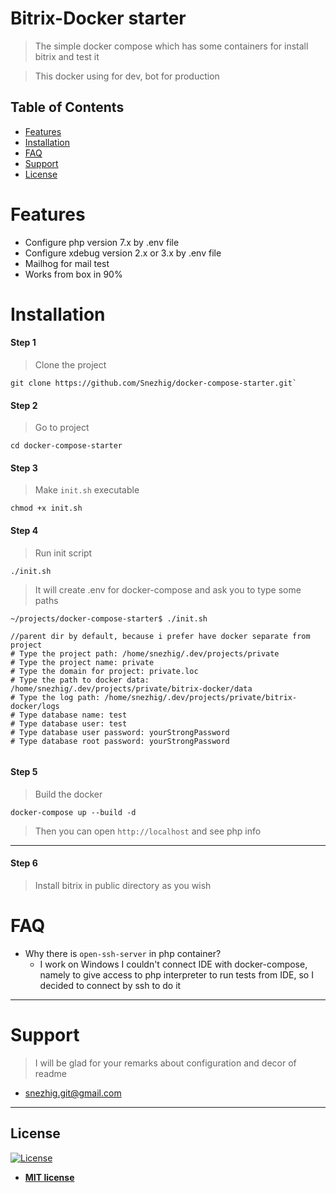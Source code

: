 # Bitrix-Docker starter
> The simple docker compose which has some containers for install bitrix and test it

> This docker using for dev, bot for production


## Table of Contents

- [Features](#features)
- [Installation](#installation)
- [FAQ](#faq)
- [Support](#support)
- [License](#license)

# Features
* Configure php version 7.x by .env file
* Configure xdebug version 2.x or 3.x by .env file
* Mailhog for mail test
* Works from box in 90%


# Installation

#### Step 1
> Clone the project
 ```
 git clone https://github.com/Snezhig/docker-compose-starter.git`
``` 
#### Step 2
> Go to project
```
cd docker-compose-starter
```
#### Step 3
> Make `init.sh` executable
```
chmod +x init.sh
```
#### Step 4
> Run init script
```
./init.sh
```
> It will create .env for docker-compose and ask you to type some paths
```
~/projects/docker-compose-starter$ ./init.sh

//parent dir by default, because i prefer have docker separate from project
# Type the project path: /home/snezhig/.dev/projects/private 
# Type the project name: private
# Type the domain for project: private.loc
# Type the path to docker data: /home/snezhig/.dev/projects/private/bitrix-docker/data
# Type the log path: /home/snezhig/.dev/projects/private/bitrix-docker/logs
# Type database name: test
# Type database user: test
# Type database user password: yourStrongPassword
# Type database root password: yourStrongPassword


```

#### Step 5
> Build the docker
```
docker-compose up --build -d
```
> Then you can open `http://localhost` and see php info

---

#### Step 6
> Install bitrix in public directory as you wish

# FAQ
* Why there is `open-ssh-server` in php container?
    * I work on Windows I couldn't connect IDE with docker-compose, namely to give access to php interpreter to run tests from IDE, so I decided to connect by ssh to do it

---

# Support
> I will be glad for your remarks about configuration and decor of readme 
* <snezhig.git@gmail.com>
---

## License

[![License](http://img.shields.io/:license-mit-blue.svg?style=flat-square)](http://badges.mit-license.org)

- **[MIT license](http://opensource.org/licenses/mit-license.php)**